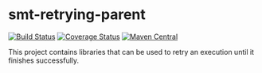 <!---
Copyright 2015 Karl Bennett

Licensed under the Apache License, Version 2.0 (the "License");
you may not use this file except in compliance with the License.
You may obtain a copy of the License at

    http://www.apache.org/licenses/LICENSE-2.0

Unless required by applicable law or agreed to in writing, software
distributed under the License is distributed on an "AS IS" BASIS,
WITHOUT WARRANTIES OR CONDITIONS OF ANY KIND, either express or implied.
See the License for the specific language governing permissions and
limitations under the License.
-->
smt-retrying-parent
===========
[![Build Status](https://travis-ci.org/shiver-me-timbers/smt-retryer-parent.svg)](https://travis-ci.org/shiver-me-timbers/smt-retryer-parent) [![Coverage Status](https://coveralls.io/repos/shiver-me-timbers/smt-retryer-parent/badge.svg?branch=master&service=github)](https://coveralls.io/github/shiver-me-timbers/smt-retryer-parent?branch=master) [![Maven Central](https://maven-badges.herokuapp.com/maven-central/com.github.shiver-me-timbers/smt-retryer-parent/badge.svg)](https://maven-badges.herokuapp.com/maven-central/com.github.shiver-me-timbers/smt-retryer-parent/)

This project contains libraries that can be used to retry an execution until it finishes successfully.